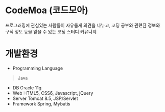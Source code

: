 # CodeMoa (코드모아)
프로그래밍에 관심있는 사람들이 자유롭게 의견을 나누고, 코딩 공부와 관련된 정보와 구직 정보 등을 얻을 수 있는 코딩 스터디 커뮤니티
# 개발환경
- Programming Language
>Java
- DB
 Oracle 11g
- Web
 HTML5, CSS6, Javascript, jQuery
- Server
 Tomcat 8.5, JSP/Servlet
- Framework Spring, Mybatis

